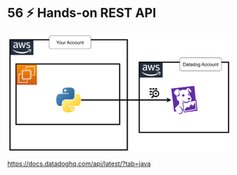 # 56 ⚡ Hands-on REST API

![](../imgs/a8adf5e0b2cb424ca7c666b7e8d338d1.png)

https://docs.datadoghq.com/api/latest/?tab=java
